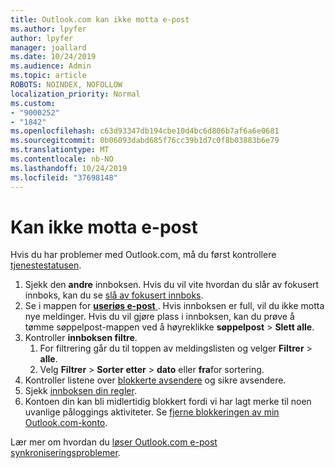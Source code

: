 ```yaml
---
title: Outlook.com kan ikke motta e-post
ms.author: lpyfer
author: lpyfer
manager: joallard
ms.date: 10/24/2019
ms.audience: Admin
ms.topic: article
ROBOTS: NOINDEX, NOFOLLOW
localization_priority: Normal
ms.custom:
- "9000252"
- "1842"
ms.openlocfilehash: c63d93347db194cbe10d4bc6d806b7af6a6e0681
ms.sourcegitcommit: 0b06093dabd685f76cc39b1d7c0f8b03883b6e79
ms.translationtype: MT
ms.contentlocale: nb-NO
ms.lasthandoff: 10/24/2019
ms.locfileid: "37698148"
---
```

# <a name="unable-to-receive-email"></a>Kan ikke motta e-post

Hvis du har problemer med Outlook.com, må du først kontrollere [tjenestestatusen](https://go.microsoft.com/fwlink/p/?linkid=837482).

1. Sjekk den **andre** innboksen. Hvis du vil vite hvordan du slår av fokusert innboks, kan du se [slå av fokusert innboks](https://support.office.com/article/f714d94d-9e63-4217-9ccb-6cb2986aa1b2). 
2. Se i mappen for [ **useriøs e-post** ](https://outlook.live.com/mail/junkemail). Hvis innboksen er full, vil du ikke motta nye meldinger. Hvis du vil gjøre plass i innboksen, kan du prøve å tømme søppelpost-mappen ved å høyreklikke **søppelpost** > **Slett alle**.
3. Kontroller **innboksen filtre**. 
    1. For filtrering går du til toppen av meldingslisten og velger **Filtrer** > **alle**.
    2. Velg **Filtrer** > **Sorter etter** > **dato** eller **fra**for sortering.
4. Kontroller listene over [blokkerte avsendere](https://outlook.live.com/mail/options/mail/junkEmail) og sikre avsendere.
5. Sjekk [innboksen din regler](https://outlook.live.com/mail/options/mail/rules).
6. Kontoen din kan bli midlertidig blokkert fordi vi har lagt merke til noen uvanlige påloggings aktiviteter. Se [fjerne blokkeringen av min Outlook.com-konto](https://support.office.com/article/f4ad2701-d166-4d8b-8a6a-9af2a1f8a4c4).

Lær mer om hvordan du [løser Outlook.com e-post synkroniseringsproblemer](https://support.office.com/article/d39e3341-8d79-4bf1-b3c7-ded602233642).